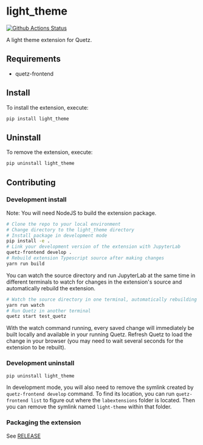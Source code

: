 # light_theme

[![Github Actions Status](https://github.com/mamba-org/quetz-frontend/tree/main/examples/light-theme/workflows/Build/badge.svg)](https://github.com/mamba-org/quetz-frontend/tree/main/examples/light-theme/actions/workflows/build.yml)

A light theme extension for Quetz.


## Requirements

* quetz-frontend

## Install

To install the extension, execute:

```bash
pip install light_theme
```

## Uninstall

To remove the extension, execute:

```bash
pip uninstall light_theme
```

## Contributing

### Development install

Note: You will need NodeJS to build the extension package.

```bash
# Clone the repo to your local environment
# Change directory to the light_theme directory
# Install package in development mode
pip install -e .
# Link your development version of the extension with JupyterLab
quetz-frontend develop .
# Rebuild extension Typescript source after making changes
yarn run build
```

You can watch the source directory and run JupyterLab at the same time in different terminals to watch for changes in the extension's source and automatically rebuild the extension.

```bash
# Watch the source directory in one terminal, automatically rebuilding when needed
yarn run watch
# Run Quetz in another terminal
quetz start test_quetz
```

With the watch command running, every saved change will immediately be built locally and available in your running Quetz. Refresh Quetz to load the change in your browser (you may need to wait several seconds for the extension to be rebuilt).

### Development uninstall

```bash
pip uninstall light_theme
```

In development mode, you will also need to remove the symlink created by `quetz-frontend develop`
command. To find its location, you can run `quetz-frontend list` to figure out where the `labextensions`
folder is located. Then you can remove the symlink named `light-theme` within that folder.

### Packaging the extension

See [RELEASE](RELEASE.md)
